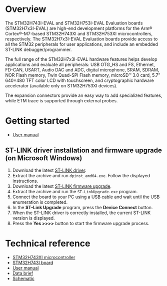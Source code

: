 # Overview

The STM32H743I-EVAL and STM32H753I-EVAL Evaluation boards (STM32H7x3I-EVAL) are high-end development platforms for the Arm® Cortex®-M7-based STM32H743XI and STM32H753XI microcontrollers, respectively. The STM32H7x3I-EVAL Evaluation boards provide access to all the STM32 peripherals for user applications, and include an embedded ST-LINK debugger/programmer.

The full range of the STM32H7x3I-EVAL hardware features helps develop applications and evaluate all peripherals: USB OTG_HS and FS, Ethernet, FD-CAN, USART, Audio DAC and ADC, digital microphone, SRAM, SDRAM, NOR Flash memory, Twin Quad-SPI Flash memory, microSD™ 3.0 card, 5.7” 640×480 TFT color LCD with touchscreen, and cryptographic hardware accelerator (available only on STM32H753XI devices).

The expansion connectors provide an easy way to add specialized features, while ETM trace is supported through external probes.

# Getting started

- [User manual](https://www.st.com/resource/en/user_manual/um2198-evaluation-boards-with-stm32h743xi-and-stm32h753xi-mcus-stmicroelectronics.pdf)

## ST-LINK driver installation and firmware upgrade (on Microsoft Windows)

1. Download the latest [ST-LINK driver](https://www.st.com/en/development-tools/stsw-link009.html).
2. Extract the archive and run `dpinst_amd64.exe`. Follow the displayed instructions.
3. Download the latest [ST-LINK firmware upgrade](https://www.st.com/en/development-tools/stsw-link007.html).
4. Extract the archive and run the `ST-LinkUpgrade.exe` program.
5. Connect the board to your PC using a USB cable and wait until the USB enumeration is completed.
6. In the **ST-Link Upgrade** program, press the **Device Connect** button.
7. When the ST-LINK driver is correctly installed, the current ST-LINK version is displayed.
8. Press the **Yes >>>>** button to start the firmware upgrade process.

# Technical reference

- [STM32H743XI microcontroller](https://www.st.com/en/microcontrollers-microprocessors/stm32h743xi.html)
- [STM32H743I board](https://www.st.com/en/evaluation-tools/stm32h743i-eval.html)
- [User manual](https://www.st.com/resource/en/user_manual/um2198-evaluation-boards-with-stm32h743xi-and-stm32h753xi-mcus-stmicroelectronics.pdf)
- [Data brief](https://www.st.com/resource/en/data_brief/stm32h743i-eval.pdf)
- [Schematic](https://www.st.com/resource/en/schematic_pack/mb1246-b0x_schematic.pdf)
